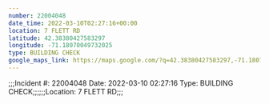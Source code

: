 ```yaml
---
number: 22004048
date_time: 2022-03-10T02:27:16+00:00
location: 7 FLETT RD
latitude: 42.38380427583297
longitude: -71.18070049732025
type: BUILDING CHECK
google_maps_link: https://maps.google.com/?q=42.38380427583297,-71.18070049732025
---
```


;;;Incident #: 22004048  Date: 2022-03-10 02:27:16   Type: BUILDING CHECK;;;;;;Location: 7 FLETT RD;;;
